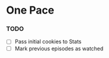 # One Pace

### TODO

-   [ ] Pass initial cookies to Stats
-   [ ] Mark previous episodes as watched
